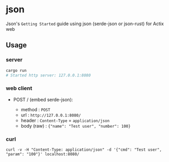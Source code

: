 # json

Json's `Getting Started` guide using json (serde-json or json-rust) for Actix web

## Usage

### server

```bash
cargo run
# Started http server: 127.0.0.1:8080
```

### web client

- POST / (embed serde-json):

  - method : ``POST``
  - url : ``http://127.0.0.1:8080/``
  - header : ``Content-Type`` = ``application/json``
  - body (raw) : ``{"name": "Test user", "number": 100}``

### curl

`curl -v -H "Content-Type: application/json" -d '{"cmd": "Test user", "param": "100"}' localhost:8080/`

